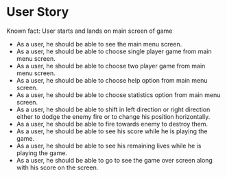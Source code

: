 # User Story

Known fact: User starts and lands on main screen of game  

* As a user, he should be able to see the main menu screen.
* As a user, he should be able to choose single player game from main menu screen.
* As a user, he should be able to choose two player game from main menu screen.
* As a user, he should be able to choose help option from main menu screen.
* As a user, he should be able to choose statistics option from main menu screen.
* As a user, he should be able to shift in left direction or right direction either to dodge the enemy fire or to change his position horizontally.
* As a user, he should be able to fire towards enemy to destroy them.
* As a user, he should be able to see his score while he is playing the game.
* As a user, he should be able to see his remaining lives while he is playing the game.
* As a user, he should be able to go to see the game over screen along with his score on the screen.
